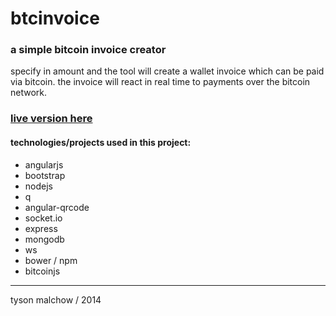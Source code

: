 btcinvoice
==========

### a simple bitcoin invoice creator

specify in amount and the tool will create a wallet invoice which can be paid via bitcoin. the invoice will react in
real time to payments over the bitcoin network.

### [live version here](http://mysterious-tundra-5884.herokuapp.com/)

#### technologies/projects used in this project:

- angularjs
- bootstrap
- nodejs
- q
- angular-qrcode
- socket.io
- express
- mongodb
- ws
- bower / npm
- bitcoinjs

___

tyson malchow / 2014

